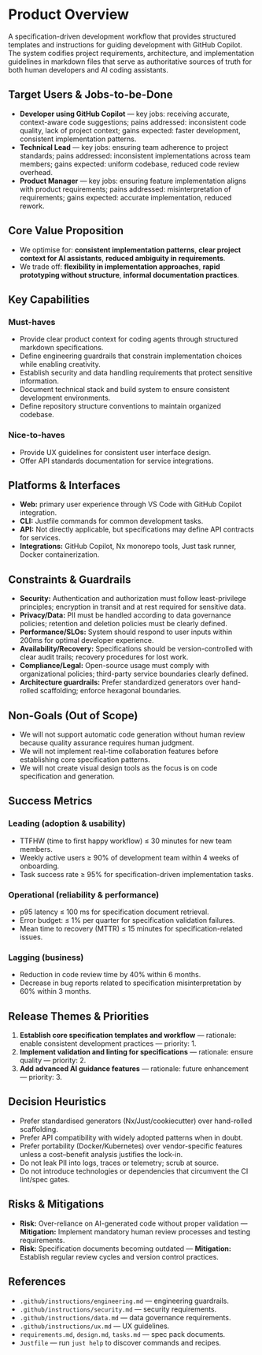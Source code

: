 # Product Overview
A specification-driven development workflow that provides structured templates and instructions for guiding development with GitHub Copilot. The system codifies project requirements, architecture, and implementation guidelines in markdown files that serve as authoritative sources of truth for both human developers and AI coding assistants.

## Target Users & Jobs-to-be-Done
- **Developer using GitHub Copilot** — key jobs: receiving accurate, context-aware code suggestions; pains addressed: inconsistent code quality, lack of project context; gains expected: faster development, consistent implementation patterns.
- **Technical Lead** — key jobs: ensuring team adherence to project standards; pains addressed: inconsistent implementations across team members; gains expected: uniform codebase, reduced code review overhead.
- **Product Manager** — key jobs: ensuring feature implementation aligns with product requirements; pains addressed: misinterpretation of requirements; gains expected: accurate implementation, reduced rework.

## Core Value Proposition
- We optimise for: **consistent implementation patterns**, **clear project context for AI assistants**, **reduced ambiguity in requirements**.
- We trade off: **flexibility in implementation approaches**, **rapid prototyping without structure**, **informal documentation practices**.

## Key Capabilities
### Must-haves
- Provide clear product context for coding agents through structured markdown specifications.
- Define engineering guardrails that constrain implementation choices while enabling creativity.
- Establish security and data handling requirements that protect sensitive information.
- Document technical stack and build system to ensure consistent development environments.
- Define repository structure conventions to maintain organized codebase.

### Nice-to-haves
- Provide UX guidelines for consistent user interface design.
- Offer API standards documentation for service integrations.

## Platforms & Interfaces
- **Web:** primary user experience through VS Code with GitHub Copilot integration.
- **CLI:** Justfile commands for common development tasks.
- **API:** Not directly applicable, but specifications may define API contracts for services.
- **Integrations:** GitHub Copilot, Nx monorepo tools, Just task runner, Docker containerization.

## Constraints & Guardrails
- **Security:** Authentication and authorization must follow least-privilege principles; encryption in transit and at rest required for sensitive data.
- **Privacy/Data:** PII must be handled according to data governance policies; retention and deletion policies must be clearly defined.
- **Performance/SLOs:** System should respond to user inputs within 200ms for optimal developer experience.
- **Availability/Recovery:** Specifications should be version-controlled with clear audit trails; recovery procedures for lost work.
- **Compliance/Legal:** Open-source usage must comply with organizational policies; third-party service boundaries clearly defined.
- **Architecture guardrails:** Prefer standardized generators over hand-rolled scaffolding; enforce hexagonal boundaries.

## Non-Goals (Out of Scope)
- We will not support automatic code generation without human review because quality assurance requires human judgment.
- We will not implement real-time collaboration features before establishing core specification patterns.
- We will not create visual design tools as the focus is on code specification and generation.

## Success Metrics
### Leading (adoption & usability)
- TTFHW (time to first happy workflow) ≤ 30 minutes for new team members.
- Weekly active users ≥ 90% of development team within 4 weeks of onboarding.
- Task success rate ≥ 95% for specification-driven implementation tasks.

### Operational (reliability & performance)
- p95 latency ≤ 100 ms for specification document retrieval.
- Error budget: ≤ 1% per quarter for specification validation failures.
- Mean time to recovery (MTTR) ≤ 15 minutes for specification-related issues.

### Lagging (business)
- Reduction in code review time by 40% within 6 months.
- Decrease in bug reports related to specification misinterpretation by 60% within 3 months.

## Release Themes & Priorities
1. **Establish core specification templates and workflow** — rationale: enable consistent development practices — priority: 1.
2. **Implement validation and linting for specifications** — rationale: ensure quality — priority: 2.
3. **Add advanced AI guidance features** — rationale: future enhancement — priority: 3.

## Decision Heuristics
- Prefer standardised generators (Nx/Just/cookiecutter) over hand-rolled scaffolding.
- Prefer API compatibility with widely adopted patterns when in doubt.
- Prefer portability (Docker/Kubernetes) over vendor-specific features unless a cost–benefit analysis justifies the lock-in.
- Do not leak PII into logs, traces or telemetry; scrub at source.
- Do not introduce technologies or dependencies that circumvent the CI lint/spec gates.

## Risks & Mitigations
- **Risk:** Over-reliance on AI-generated code without proper validation — **Mitigation:** Implement mandatory human review processes and testing requirements.
- **Risk:** Specification documents becoming outdated — **Mitigation:** Establish regular review cycles and version control practices.

## References
- `.github/instructions/engineering.md` — engineering guardrails.
- `.github/instructions/security.md` — security requirements.
- `.github/instructions/data.md` — data governance requirements.
- `.github/instructions/ux.md` — UX guidelines.
- `requirements.md`, `design.md`, `tasks.md` — spec pack documents.
- `Justfile` — run `just help` to discover commands and recipes.
